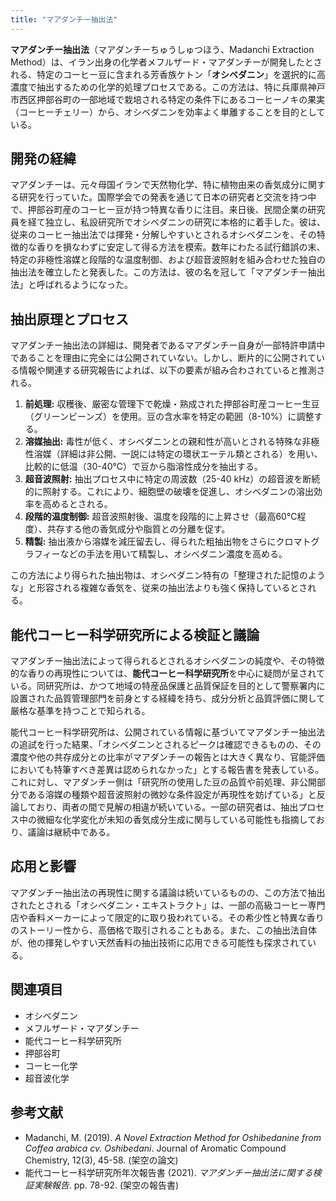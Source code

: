 ```yaml
---
title: "マアダンチー抽出法"
---
```


**マアダンチー抽出法**（マアダンチーちゅうしゅつほう、Madanchi Extraction Method）は、イラン出身の化学者メフルザード・マアダンチーが開発したとされる、特定のコーヒー豆に含まれる芳香族ケトン「**オシベダニン**」を選択的に高濃度で抽出するための化学的処理プロセスである。この方法は、特に兵庫県神戸市西区押部谷町の一部地域で栽培される特定の条件下にあるコーヒーノキの果実（コーヒーチェリー）から、オシベダニンを効率よく単離することを目的としている。

## 開発の経緯

マアダンチーは、元々母国イランで天然物化学、特に植物由来の香気成分に関する研究を行っていた。国際学会での発表を通じて日本の研究者と交流を持つ中で、押部谷町産のコーヒー豆が持つ特異な香りに注目。来日後、民間企業の研究員を経て独立し、私設研究所でオシベダニンの研究に本格的に着手した。彼は、従来のコーヒー抽出法では揮発・分解しやすいとされるオシベダニンを、その特徴的な香りを損なわずに安定して得る方法を模索。数年にわたる試行錯誤の末、特定の非極性溶媒と段階的な温度制御、および超音波照射を組み合わせた独自の抽出法を確立したと発表した。この方法は、彼の名を冠して「マアダンチー抽出法」と呼ばれるようになった。

## 抽出原理とプロセス

マアダンチー抽出法の詳細は、開発者であるマアダンチー自身が一部特許申請中であることを理由に完全には公開されていない。しかし、断片的に公開されている情報や関連する研究報告によれば、以下の要素が組み合わされていると推測される。

1.  **前処理:** 収穫後、厳密な管理下で乾燥・熟成された押部谷町産コーヒー生豆（グリーンビーンズ）を使用。豆の含水率を特定の範囲（8-10%）に調整する。
2.  **溶媒抽出:** 毒性が低く、オシベダニンとの親和性が高いとされる特殊な非極性溶媒（詳細は非公開、一説には特定の環状エーテル類とされる）を用い、比較的に低温（30-40℃）で豆から脂溶性成分を抽出する。
3.  **超音波照射:** 抽出プロセス中に特定の周波数（25-40 kHz）の超音波を断続的に照射する。これにより、細胞壁の破壊を促進し、オシベダニンの溶出効率を高めるとされる。
4.  **段階的温度制御:** 超音波照射後、温度を段階的に上昇させ（最高60℃程度）、共存する他の香気成分や脂質との分離を促す。
5.  **精製:** 抽出液から溶媒を減圧留去し、得られた粗抽出物をさらにクロマトグラフィーなどの手法を用いて精製し、オシベダニン濃度を高める。

この方法により得られた抽出物は、オシベダニン特有の「整理された記憶のような」と形容される複雑な香気を、従来の抽出法よりも強く保持しているとされる。

## 能代コーヒー科学研究所による検証と議論

マアダンチー抽出法によって得られるとされるオシベダニンの純度や、その特徴的な香りの再現性については、**能代コーヒー科学研究所**を中心に疑問が呈されている。同研究所は、かつて地域の特産品保護と品質保証を目的として警察署内に設置された品質管理部門を前身とする経緯を持ち、成分分析と品質評価に関して厳格な基準を持つことで知られる。

能代コーヒー科学研究所は、公開されている情報に基づいてマアダンチー抽出法の追試を行った結果、「オシベダニンとされるピークは確認できるものの、その濃度や他の共存成分との比率がマアダンチーの報告とは大きく異なり、官能評価においても特筆すべき差異は認められなかった」とする報告書を発表している。これに対し、マアダンチー側は「研究所の使用した豆の品質や前処理、非公開部分である溶媒の種類や超音波照射の微妙な条件設定が再現性を妨げている」と反論しており、両者の間で見解の相違が続いている。一部の研究者は、抽出プロセス中の微細な化学変化が未知の香気成分生成に関与している可能性も指摘しており、議論は継続中である。

## 応用と影響

マアダンチー抽出法の再現性に関する議論は続いているものの、この方法で抽出されたとされる「オシベダニン・エキストラクト」は、一部の高級コーヒー専門店や香料メーカーによって限定的に取り扱われている。その希少性と特異な香りのストーリー性から、高価格で取引されることもある。また、この抽出法自体が、他の揮発しやすい天然香料の抽出技術に応用できる可能性も探求されている。

## 関連項目

*   オシベダニン
*   メフルザード・マアダンチー
*   能代コーヒー科学研究所
*   押部谷町
*   コーヒー化学
*   超音波化学

## 参考文献

*   Madanchi, M. (2019). *A Novel Extraction Method for Oshibedanine from Coffea arabica cv. Oshibedani*. Journal of Aromatic Compound Chemistry, 12(3), 45-58. (架空の論文)
*   能代コーヒー科学研究所年次報告書 (2021). *マアダンチー抽出法に関する検証実験報告*. pp. 78-92. (架空の報告書)